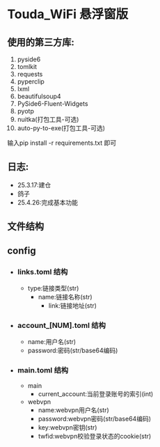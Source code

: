 # Touda_WiFi 悬浮窗版

## 使用的第三方库:
1. pyside6
2. tomlkit
3. requests
4. pyperclip
5. lxml
6. beautifulsoup4
7. PySide6-Fluent-Widgets
8. pyotp
9. nuitka(打包工具-可选)
10. auto-py-to-exe(打包工具-可选)

输入pip install -r requirements.txt 即可
## 日志:
- 25.3.17:建仓
- 鸽子
- 25.4.26:完成基本功能

## 文件结构
## config
- ### links.toml 结构
  - type:链接类型(str)
    - name:链接名称(str)
      - link:链接地址(str)
- ### account_[NUM].toml 结构
  - name:用户名(str)
  - password:密码(str/base64编码)
- ### main.toml 结构
  - main
    - current_account:当前登录账号的索引(int)
  - webvpn
    - name:webvpn用户名(str) 
    - password:webvpn密码(str/base64编码)
    - key:webvpn密钥(str)
    - twfid:webvpn校验登录状态的cookie(str)